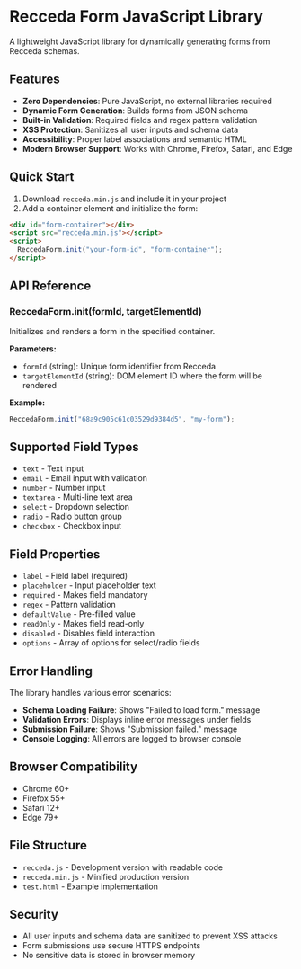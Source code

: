 # Recceda Form JavaScript Library

A lightweight JavaScript library for dynamically generating forms from Recceda schemas.

## Features

- **Zero Dependencies**: Pure JavaScript, no external libraries required
- **Dynamic Form Generation**: Builds forms from JSON schema
- **Built-in Validation**: Required fields and regex pattern validation
- **XSS Protection**: Sanitizes all user inputs and schema data
- **Accessibility**: Proper label associations and semantic HTML
- **Modern Browser Support**: Works with Chrome, Firefox, Safari, and Edge

## Quick Start

1. Download `recceda.min.js` and include it in your project
2. Add a container element and initialize the form:

```html
<div id="form-container"></div>
<script src="recceda.min.js"></script>
<script>
  ReccedaForm.init("your-form-id", "form-container");
</script>
```

## API Reference

### ReccedaForm.init(formId, targetElementId)

Initializes and renders a form in the specified container.

**Parameters:**
- `formId` (string): Unique form identifier from Recceda
- `targetElementId` (string): DOM element ID where the form will be rendered

**Example:**
```javascript
ReccedaForm.init("68a9c905c61c03529d9384d5", "my-form");
```

## Supported Field Types

- `text` - Text input
- `email` - Email input with validation
- `number` - Number input
- `textarea` - Multi-line text area
- `select` - Dropdown selection
- `radio` - Radio button group
- `checkbox` - Checkbox input

## Field Properties

- `label` - Field label (required)
- `placeholder` - Input placeholder text
- `required` - Makes field mandatory
- `regex` - Pattern validation
- `defaultValue` - Pre-filled value
- `readOnly` - Makes field read-only
- `disabled` - Disables field interaction
- `options` - Array of options for select/radio fields

## Error Handling

The library handles various error scenarios:

- **Schema Loading Failure**: Shows "Failed to load form." message
- **Validation Errors**: Displays inline error messages under fields
- **Submission Failure**: Shows "Submission failed." message
- **Console Logging**: All errors are logged to browser console

## Browser Compatibility

- Chrome 60+
- Firefox 55+
- Safari 12+
- Edge 79+

## File Structure

- `recceda.js` - Development version with readable code
- `recceda.min.js` - Minified production version
- `test.html` - Example implementation

## Security

- All user inputs and schema data are sanitized to prevent XSS attacks
- Form submissions use secure HTTPS endpoints
- No sensitive data is stored in browser memory